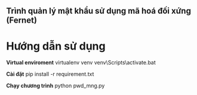 Trình quản lý mật khẩu sử dụng mã hoá đối xứng (Fernet)
---

# Hướng dẫn sử dụng

**Virtual enviroment**
    virtualenv venv
    venv\Scripts\activate.bat

**Cài đặt**
    pip install -r requirement.txt

**Chạy chương trình**
    python pwd_mng.py


